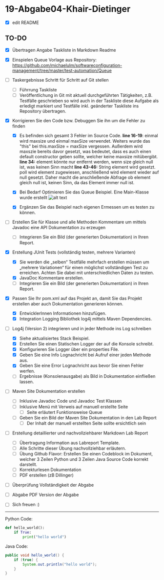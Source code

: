 # 19-Abgabe04-Khair-Dietinger
- [x] edit README

## TO-DO

- [x] Übertragen Angabe Taskliste in Markdown Readme
- [x]  Einspielen Queue Vorlage aus Repository: https://github.com/michaelulm/softwareconfiguration-management/tree/master/test-automation/Queue
- [ ] Taskergebnisse Schritt für Schritt auf Git stellen
    - [ ] Führrung Taskliste
    - [ ] Veröffentlichung in Git mit aktuell durchgeführten Tätigkeiten, z.B. Testfälle geschrieben so wird auch in der Taskliste diese Aufgabe als erledigt markiert und Testfälle inkl. geänderter Taskliste ins Repository übertragen.
- [x] Korrigieren Sie den Code bzw. Debuggen Sie ihn um die Fehler zu finden
    - [x] Es befinden sich gesamt 3 Fehler im Source Code.
    **line 16-19**: einmal wird maxsize und einmal maxSize verwendet. Weiters wurde das "this" bei this.maxSize = maxSize vergessen.
      Außerdem wird maxszie bereits davor gesetzt, was bedeutet, dass es auch einen default constructor geben sollte, welcher keine           maxsize mitübergibt.
    **line 34:** element könnte nur entfernt werden, wenn size gleich null ist, was keinen Sinn macht
    **line 43-46:** String element wird gesetzt. poll wird element zugewiesen, anschließend wird element wieder auf null gesetzt. Daher       macht die anschließende Abfrage ob element gleich null ist, keinen Sinn, da das Element immer null ist.
    
    - [x] Bei Bedarf Optimieren Sie das Queue Beispiel.
    Eine Main-Klasse wurde erstellt ![alt text](https://github.com/Thesi3107/19-Abgabe04-Khair-Dietinger/media/bug1.PNG "bug1")
    - [x] Ergänzen Sie das Beispiel nach eigenen Ermessen um es testen zu können.
- [ ] Erstellen Sie für Klasse und alle Methoden Kommentare um mittels Javadoc eine API Dokumentation zu erzeugen
    - [ ] Integrieren Sie ein Bild (der generierten Dokumentation) in Ihren Report. 
- [x] Erstellung JUnit Tests (vollständig testen, mehrere Varianten)
    - [x] Sie werden die „selben“ Testfälle mehrfach erstellen müssen um „mehrere Variationen“ für einen möglichst vollständigen Test zu erreichen. Achten Sie dabei mit unterschiedlichen Daten zu testen.
    - [x] JavaDoc Kommentare erstellen.
    - [ ] Integrieren Sie ein Bild (der generierten Dokumentation) in Ihren Report.
- [x] Passen Sie Ihr pom.xml auf das Projekt an, damit Sie das Projekt erstellen aber auch Dokumentation generieren können.
    - [x] EntwicklerInnen Informationen hinzufügen.
    - [x] Integration Logging Bibliothek log4j mittels Maven Dependencies.
- [ ] Log4j (Version 2) integrieren und in jeder Methode ins Log schreiben
    - [x] Siehe aktualisiertes Stack Beispiel.
    - [x] Erstellen Sie einen Statischen Logger der auf die Konsole schreibt.
    - [x] Konfigurieren Sie Logger über ein properties File.
    - [x] Geben Sie eine Info Lognachricht bei Aufruf einer jeden Methode aus.
    - [x] Geben Sie eine Error Lognachricht aus bevor Sie einen Fehler werfen.
    - [ ] Ergebnisse (Konsolenausgabe) als Bild in Dokumentation einfließen lassen.
- [ ] Maven Site Dokumentation erstellen
    - [ ] Inklusive Javadoc Code und Javadoc Test Klassen
    - [ ] Inklusive Menü mit Verweis auf manuell erstellte Seite
        - [ ] Seite erläutert Funktionsweise Queue
    - [ ] Geben Sie ein Bild der Maven Site Dokumentation in den Lab Report
        - [ ] Der Inhalt der manuell erstellten Seite sollte ersichtlich sein 
- [ ] Erstellung detaillierter und nachvollziehbarer Markdown Lab Report
    - [ ] Übertragung Information aus Labreport Template.
    - [ ] Alle Schritte dieser Übung nachvollziehbar erläutern.
    - [ ] Übung Github Flavor: Erstellen Sie einen Codeblock im Dokument, welcher 3 Zeilen Python und 3 Zeilen Java Source Code korrekt darstellt.
    - [ ] Korrekturlesen Dokumentation
    - [ ] PDF erstellen (zB Dillinger)
- [ ] Überprüfung Vollständigkeit der Abgabe
- [ ] Abgabe PDF Version der Abgabe
- [ ] Sich freuen :)


----------------------------------------------------------------------------------------------------------------------------------------

Python Code:

````python
def hello_world():
    if True:
        print("hello world")
````
Java Code:
````java
public void hello_world() {
    if (true) {
        System.out.println("hello world");
    }
}
````
